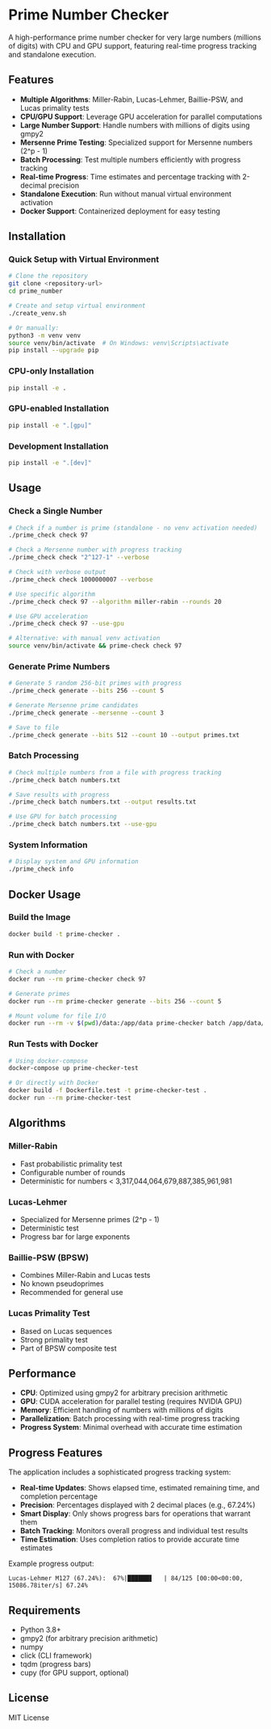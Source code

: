 # Prime Number Checker

A high-performance prime number checker for very large numbers (millions of digits) with CPU and GPU support, featuring real-time progress tracking and standalone execution.

## Features

- **Multiple Algorithms**: Miller-Rabin, Lucas-Lehmer, Baillie-PSW, and Lucas primality tests
- **CPU/GPU Support**: Leverage GPU acceleration for parallel computations
- **Large Number Support**: Handle numbers with millions of digits using gmpy2
- **Mersenne Prime Testing**: Specialized support for Mersenne numbers (2^p - 1)
- **Batch Processing**: Test multiple numbers efficiently with progress tracking
- **Real-time Progress**: Time estimates and percentage tracking with 2-decimal precision
- **Standalone Execution**: Run without manual virtual environment activation
- **Docker Support**: Containerized deployment for easy testing

## Installation

### Quick Setup with Virtual Environment
```bash
# Clone the repository
git clone <repository-url>
cd prime_number

# Create and setup virtual environment
./create_venv.sh

# Or manually:
python3 -m venv venv
source venv/bin/activate  # On Windows: venv\Scripts\activate
pip install --upgrade pip
```

### CPU-only Installation
```bash
pip install -e .
```

### GPU-enabled Installation
```bash
pip install -e ".[gpu]"
```

### Development Installation
```bash
pip install -e ".[dev]"
```

## Usage

### Check a Single Number
```bash
# Check if a number is prime (standalone - no venv activation needed)
./prime_check check 97

# Check a Mersenne number with progress tracking
./prime_check check "2^127-1" --verbose

# Check with verbose output
./prime_check check 1000000007 --verbose

# Use specific algorithm
./prime_check check 97 --algorithm miller-rabin --rounds 20

# Use GPU acceleration
./prime_check check 97 --use-gpu

# Alternative: with manual venv activation
source venv/bin/activate && prime-check check 97
```

### Generate Prime Numbers
```bash
# Generate 5 random 256-bit primes with progress
./prime_check generate --bits 256 --count 5

# Generate Mersenne prime candidates
./prime_check generate --mersenne --count 3

# Save to file
./prime_check generate --bits 512 --count 10 --output primes.txt
```

### Batch Processing
```bash
# Check multiple numbers from a file with progress tracking
./prime_check batch numbers.txt

# Save results with progress
./prime_check batch numbers.txt --output results.txt

# Use GPU for batch processing
./prime_check batch numbers.txt --use-gpu
```

### System Information
```bash
# Display system and GPU information
./prime_check info
```

## Docker Usage

### Build the Image
```bash
docker build -t prime-checker .
```

### Run with Docker
```bash
# Check a number
docker run --rm prime-checker check 97

# Generate primes
docker run --rm prime-checker generate --bits 256 --count 5

# Mount volume for file I/O
docker run --rm -v $(pwd)/data:/app/data prime-checker batch /app/data/numbers.txt
```

### Run Tests with Docker
```bash
# Using docker-compose
docker-compose up prime-checker-test

# Or directly with Docker
docker build -f Dockerfile.test -t prime-checker-test .
docker run --rm prime-checker-test
```

## Algorithms

### Miller-Rabin
- Fast probabilistic primality test
- Configurable number of rounds
- Deterministic for numbers < 3,317,044,064,679,887,385,961,981

### Lucas-Lehmer
- Specialized for Mersenne primes (2^p - 1)
- Deterministic test
- Progress bar for large exponents

### Baillie-PSW (BPSW)
- Combines Miller-Rabin and Lucas tests
- No known pseudoprimes
- Recommended for general use

### Lucas Primality Test
- Based on Lucas sequences
- Strong primality test
- Part of BPSW composite test

## Performance

- **CPU**: Optimized using gmpy2 for arbitrary precision arithmetic
- **GPU**: CUDA acceleration for parallel testing (requires NVIDIA GPU)
- **Memory**: Efficient handling of numbers with millions of digits
- **Parallelization**: Batch processing with real-time progress tracking
- **Progress System**: Minimal overhead with accurate time estimation

## Progress Features

The application includes a sophisticated progress tracking system:

- **Real-time Updates**: Shows elapsed time, estimated remaining time, and completion percentage
- **Precision**: Percentages displayed with 2 decimal places (e.g., 67.24%)
- **Smart Display**: Only shows progress bars for operations that warrant them
- **Batch Tracking**: Monitors overall progress and individual test results
- **Time Estimation**: Uses completion ratios to provide accurate time estimates

Example progress output:
```
Lucas-Lehmer M127 (67.24%):  67%|██████▋   | 84/125 [00:00<00:00, 15086.78iter/s] 67.24%
```

## Requirements

- Python 3.8+
- gmpy2 (for arbitrary precision arithmetic)
- numpy
- click (CLI framework)
- tqdm (progress bars)
- cupy (for GPU support, optional)

## License

MIT License